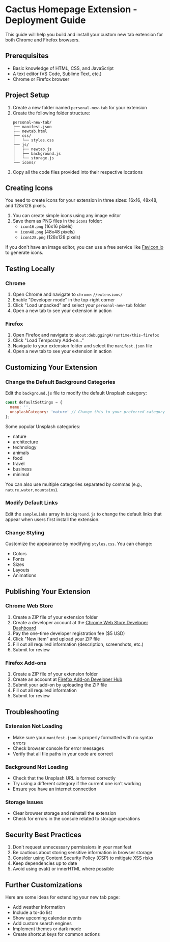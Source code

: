 # Cactus Homepage Extension - Deployment Guide

This guide will help you build and install your custom new tab extension for both Chrome and Firefox browsers.

## Prerequisites

- Basic knowledge of HTML, CSS, and JavaScript
- A text editor (VS Code, Sublime Text, etc.)
- Chrome or Firefox browser

## Project Setup

1. Create a new folder named `personal-new-tab` for your extension
2. Create the following folder structure:
   ```
   personal-new-tab/
   ├── manifest.json
   ├── newtab.html
   ├── css/
   │   └── styles.css
   ├── js/
   │   ├── newtab.js
   │   ├── background.js
   │   └── storage.js
   └── icons/
   ```
3. Copy all the code files provided into their respective locations

## Creating Icons

You need to create icons for your extension in three sizes: 16x16, 48x48, and 128x128 pixels.

1. You can create simple icons using any image editor
2. Save them as PNG files in the `icons` folder:
   - `icon16.png` (16x16 pixels)
   - `icon48.png` (48x48 pixels)
   - `icon128.png` (128x128 pixels)

If you don't have an image editor, you can use a free service like [Favicon.io](https://favicon.io/) to generate icons.

## Testing Locally

### Chrome
1. Open Chrome and navigate to `chrome://extensions/`
2. Enable "Developer mode" in the top-right corner
3. Click "Load unpacked" and select your `personal-new-tab` folder
4. Open a new tab to see your extension in action

### Firefox
1. Open Firefox and navigate to `about:debugging#/runtime/this-firefox`
2. Click "Load Temporary Add-on..."
3. Navigate to your extension folder and select the `manifest.json` file
4. Open a new tab to see your extension in action

## Customizing Your Extension

### Change the Default Background Categories
Edit the `background.js` file to modify the default Unsplash category:

```javascript
const defaultSettings = {
  name: '',
  unsplashCategory: 'nature' // Change this to your preferred category
};
```

Some popular Unsplash categories:
- nature
- architecture
- technology
- animals
- food
- travel
- business
- minimal

You can also use multiple categories separated by commas (e.g., `nature,water,mountains`).

### Modify Default Links
Edit the `sampleLinks` array in `background.js` to change the default links that appear when users first install the extension.

### Change Styling
Customize the appearance by modifying `styles.css`. You can change:
- Colors
- Fonts
- Sizes
- Layouts
- Animations

## Publishing Your Extension

### Chrome Web Store
1. Create a ZIP file of your extension folder
2. Create a developer account at the [Chrome Web Store Developer Dashboard](https://chrome.google.com/webstore/devconsole/)
3. Pay the one-time developer registration fee ($5 USD)
4. Click "New Item" and upload your ZIP file
5. Fill out all required information (description, screenshots, etc.)
6. Submit for review

### Firefox Add-ons
1. Create a ZIP file of your extension folder
2. Create an account at [Firefox Add-on Developer Hub](https://addons.mozilla.org/en-US/developers/)
3. Submit your add-on by uploading the ZIP file
4. Fill out all required information
5. Submit for review

## Troubleshooting

### Extension Not Loading
- Make sure your `manifest.json` is properly formatted with no syntax errors
- Check browser console for error messages
- Verify that all file paths in your code are correct

### Background Not Loading
- Check that the Unsplash URL is formed correctly
- Try using a different category if the current one isn't working
- Ensure you have an internet connection

### Storage Issues
- Clear browser storage and reinstall the extension
- Check for errors in the console related to storage operations

## Security Best Practices

1. Don't request unnecessary permissions in your manifest
2. Be cautious about storing sensitive information in browser storage
3. Consider using Content Security Policy (CSP) to mitigate XSS risks
4. Keep dependencies up to date
5. Avoid using eval() or innerHTML where possible

## Further Customizations

Here are some ideas for extending your new tab page:
- Add weather information
- Include a to-do list
- Show upcoming calendar events
- Add custom search engines
- Implement themes or dark mode
- Create shortcut keys for common actions
